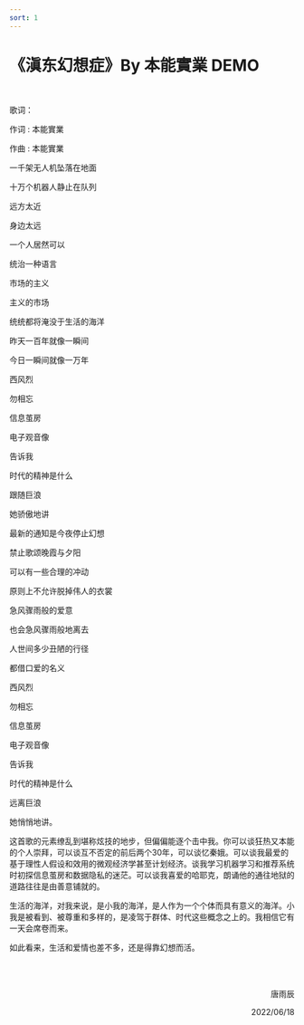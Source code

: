 ```yaml
---
sort: 1
---
```


# 《滇东幻想症》By 本能實業 DEMO

<!-- require APlayer -->
<link rel="stylesheet" href="https://cdn.jsdelivr.net/npm/aplayer/dist/APlayer.min.css">
<script src="https://cdn.jsdelivr.net/npm/aplayer/dist/APlayer.min.js"></script>
<!-- require MetingJS -->
<script src="https://cdn.jsdelivr.net/npm/meting@2/dist/Meting.min.js"></script>

<meting-js
	server="netease"
	type="song"
	id="1890709566">
</meting-js>

<!--
<iframe frameborder="no" border="0" marginwidth="0" marginheight="0" width=330 height=86 src="//music.163.com/outchain/player?type=2&id=1890709566&auto=1&height=66"></iframe>
-->

<br/>

歌词：

作词 : 本能實業

作曲 : 本能實業

一千架无人机坠落在地面

十万个机器人静止在队列

远方太近

身边太远

一个人居然可以

统治一种语言

市场的主义

主义的市场

统统都将淹没于生活的海洋

昨天一百年就像一瞬间

今日一瞬间就像一万年

西风烈

勿相忘

信息茧房

电子观音像

告诉我

时代的精神是什么

跟随巨浪

她骄傲地讲

最新的通知是今夜停止幻想

禁止歌颂晚霞与夕阳

可以有一些合理的冲动

原则上不允许脱掉伟人的衣裳

急风骤雨般的爱意

也会急风骤雨般地离去

人世间多少丑陋的行径

都借口爱的名义

西风烈

勿相忘

信息茧房

电子观音像

告诉我

时代的精神是什么

远离巨浪

她悄悄地讲。

这首歌的元素缭乱到堪称炫技的地步，但偏偏能逐个击中我。你可以谈狂热又本能的个人崇拜，可以谈互不否定的前后两个30年，可以谈忆秦娥。可以谈我最爱的基于理性人假设和效用的微观经济学甚至计划经济。谈我学习机器学习和推荐系统时初探信息茧房和数据隐私的迷茫。可以谈我喜爱的哈耶克，朗诵他的通往地狱的道路往往是由善意铺就的。 

生活的海洋，对我来说，是小我的海洋，是人作为一个个体而具有意义的海洋。小我是被看到、被尊重和多样的，是凌驾于群体、时代这些概念之上的。我相信它有一天会席卷而来。 

如此看来，生活和爱情也差不多，还是得靠幻想而活。


<br/>
<br/>
<p align="right">唐雨辰</p>
<p align="right">2022/06/18</p>
